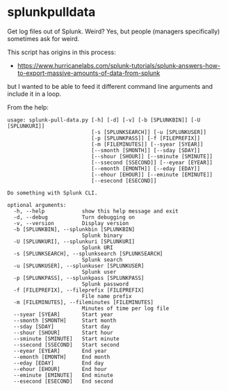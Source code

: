 # splunkpulldata
Get log files out of Splunk. Weird? Yes, but people (managers specifically) sometimes ask for weird.

This script has origins in this process:

   * https://www.hurricanelabs.com/splunk-tutorials/splunk-answers-how-to-export-massive-amounts-of-data-from-splunk

but I wanted to be able to feed it different command line arguments and include it in a loop.


From the help:
```
usage: splunk-pull-data.py [-h] [-d] [-v] [-b [SPLUNKBIN]] [-U [SPLUNKURI]]
                           [-s [SPLUNKSEARCH]] [-u [SPLUNKUSER]]
                           [-p [SPLUNKPASS]] [-f [FILEPREFIX]]
                           [-m [FILEMINUTES]] [--syear [SYEAR]]
                           [--smonth [SMONTH]] [--sday [SDAY]]
                           [--shour [SHOUR]] [--sminute [SMINUTE]]
                           [--ssecond [SSECOND]] [--eyear [EYEAR]]
                           [--emonth [EMONTH]] [--eday [EDAY]]
                           [--ehour [EHOUR]] [--eminute [EMINUTE]]
                           [--esecond [ESECOND]]

Do something with Splunk CLI.

optional arguments:
  -h, --help            show this help message and exit
  -d, --debug           Turn debugging on
  -v, --version         Display version
  -b [SPLUNKBIN], --splunkbin [SPLUNKBIN]
                        Splunk binary
  -U [SPLUNKURI], --splunkuri [SPLUNKURI]
                        Splunk URI
  -s [SPLUNKSEARCH], --splunksearch [SPLUNKSEARCH]
                        Splunk search
  -u [SPLUNKUSER], --splunkuser [SPLUNKUSER]
                        Splunk user
  -p [SPLUNKPASS], --splunkpass [SPLUNKPASS]
                        Splunk password
  -f [FILEPREFIX], --fileprefix [FILEPREFIX]
                        File name prefix
  -m [FILEMINUTES], --fileminutes [FILEMINUTES]
                        Minutes of time per log file
  --syear [SYEAR]       Start year
  --smonth [SMONTH]     Start month
  --sday [SDAY]         Start day
  --shour [SHOUR]       Start hour
  --sminute [SMINUTE]   Start minute
  --ssecond [SSECOND]   Start second
  --eyear [EYEAR]       End year
  --emonth [EMONTH]     End month
  --eday [EDAY]         End day
  --ehour [EHOUR]       End hour
  --eminute [EMINUTE]   End minute
  --esecond [ESECOND]   End second
```

